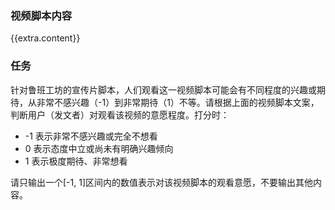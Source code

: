 ### 视频脚本内容
{{extra.content}}

### 任务
针对鲁班工坊的宣传片脚本，人们观看这一视频脚本可能会有不同程度的兴趣或期待，从非常不感兴趣（-1）到非常期待（1）不等。请根据上面的视频脚本文案，判断用户（发文者）对观看该视频的意愿程度。打分时：
- -1 表示非常不感兴趣或完全不想看
- 0 表示态度中立或尚未有明确兴趣倾向
- 1 表示极度期待、非常想看

请只输出一个[-1, 1]区间内的数值表示对该视频脚本的观看意愿，不要输出其他内容。
